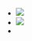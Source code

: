 - ![](https://peach-geographical-bat-397.mypinata.cloud/ipfs/bafybeid5suzdtafs4rd6ee5wzfof5tkj76coxmjqo4qgn3xrrgpn2z6a2m)
- ![](https://peach-geographical-bat-397.mypinata.cloud/ipfs/bafybeid5suzdtafs4rd6ee5wzfof5tkj76coxmjqo4qgn3xrrgpn2z6a2m)
-